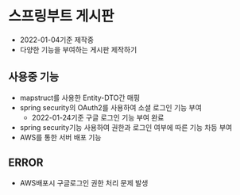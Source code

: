 # 스프링부트 게시판

* 2022-01-04기준 제작중
* 다양한 기능을 부여하는 게시판 제작하기

## 사용중 기능
* mapstruct를 사용한 Entity-DTO간 매핑
* spring security의 OAuth2를 사용하여 소셜 로그인 기능 부여
    * 2022-01-24기준 구글 로그인 기능 부여 완료
* spring security기능 사용하여 권한과 로그인 여부에 따른 기능 차등 부여
* AWS를 통한 서버 배포 기능

## ERROR
* AWS배포시 구글로그인 권한 처리 문제 발생
